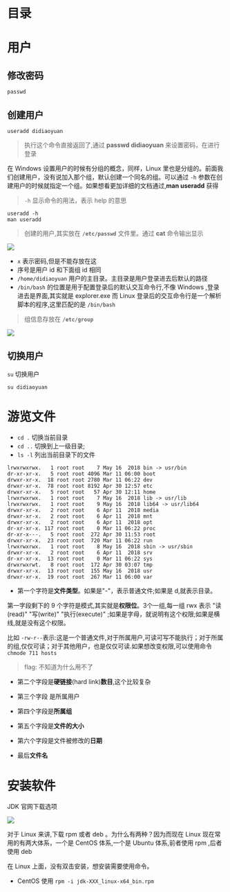 # 目录

# 用户

## 修改密码

```shell
passwd
```

## 创建用户

```shell
useradd didiaoyuan
```

> 执行这个命令直接返回了,通过 **passwd didiaoyuan** 来设置密码，在进行登录

在 Windows 设置用户的时候有分组的概念，同样，Linux 里也是分组的。前面我们创建用户，没有说加入那个组，默认创建一个同名的组。可以通过 `-h` 参数在创建用户的时候就指定一个组。如果想看更加详细的文档通过,**man useradd** 获得

> `-h` 显示命令的用法，表示 help 的意思
```shell
useradd -h
man useradd
```

> 创建的用户,其实放在 **`/etc/passwd`** 文件里。通过 **cat** 命令输出显示

![](http://ww1.sinaimg.cn/mw690/006rAlqhly1g2kxiv6wlsj30dj0bb3zf.jpg)

- `x` 表示密码,但是不能存放在这
- 序号是用户 id 和下面组 id 相同
- `/home/didiaoyuan` 用户的主目录。主目录是用户登录进去后默认的路径
- `/bin/bash` 的位置是用于配置登录后的默认交互命令行,不像 Windows ,登录进去是界面,其实就是 explorer.exe 而 Linux 登录后的交互命令行是一个解析脚本的程序,这里匹配的是 `/bin/bash`


> 组信息存放在 **`/etc/group`**

![](http://ww1.sinaimg.cn/mw690/006rAlqhly1g2kxnu9srfj307v06cq30.jpg)

## 切换用户

`su` 切换用户
```shell
su didiaoyuan
```

# 游览文件

- `cd .` 切换当前目录
- `cd ..` 切换到上一级目录;
- `ls -l` 列出当前目录下的文件

```shell
lrwxrwxrwx.   1 root root    7 May 16  2018 bin -> usr/bin
dr-xr-xr-x.   5 root root 4096 Mar 11 06:00 boot
drwxr-xr-x.  18 root root 2780 Mar 11 06:22 dev
drwxr-xr-x.  78 root root 8192 Apr 30 12:57 etc
drwxr-xr-x.   5 root root   57 Apr 30 12:11 home
lrwxrwxrwx.   1 root root    7 May 16  2018 lib -> usr/lib
lrwxrwxrwx.   1 root root    9 May 16  2018 lib64 -> usr/lib64
drwxr-xr-x.   2 root root    6 Apr 11  2018 media
drwxr-xr-x.   2 root root    6 Apr 11  2018 mnt
drwxr-xr-x.   2 root root    6 Apr 11  2018 opt
dr-xr-xr-x. 117 root root    0 Mar 11 06:22 proc
dr-xr-x---.   5 root root  272 Apr 30 11:53 root
drwxr-xr-x.  23 root root  720 Mar 11 06:22 run
lrwxrwxrwx.   1 root root    8 May 16  2018 sbin -> usr/sbin
drwxr-xr-x.   2 root root    6 Apr 11  2018 srv
dr-xr-xr-x.  13 root root    0 Mar 11 06:22 sys
drwxrwxrwt.   8 root root  172 Apr 30 03:07 tmp
drwxr-xr-x.  13 root root  155 May 16  2018 usr
drwxr-xr-x.  19 root root  267 Mar 11 06:00 var

```
- 第一个字符是**文件类型**。如果是"-"，表示普通文件;如果是 d,就表示目录。

 第一字段剩下的 9 个字符是模式,其实就是**权限位**。3个一组,每一组 rwx 表示 "读(read)" "写(write)" "执行(execute)" ;如果是字母，就说明有这个权限;如果是横线,就是没有这个权限。

 比如 `-rw-r--`表示:这是一个普通文件,对于所属用户,可读可写不能执行；对于所属的组,仅仅可读；对于其他用户，也是仅仅可读.如果想改变权限,可以使用命令 `chmode 711 hosts`

> flag: 不知道为什么用不了

- 第二个字段是**硬链接**(hard link)**数目**,这个比较复杂

- 第三个字段 是所属用户
- 第四个字段是**所属组**
- 第五个字段是**文件的大小**
- 第六个字段是文件被修改的**日期**
- 最后**文件名**

# 安装软件

JDK 官网下载选项

![](http://ww1.sinaimg.cn/mw690/006rAlqhly1g2l0lytbicj30uo0ftwja.jpg)


对于 Linux 来讲,下载 rpm 或者 deb 。为什么有两种？因为而现在 Linux 现在常用的有两大体系，一个是 CentOS 体系,一个是 Ubuntu 体系,前者使用 rpm ,后者使用 deb

在 Linux 上面，没有双击安装，想安装需要使用命令。

- CentOS 使用 `rpm -i jdk-XXX_linux-x64_bin.rpm`
